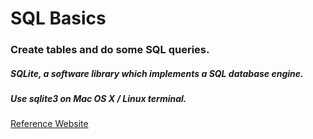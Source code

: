# SQL Basics
### Create tables and do some SQL queries.
##### SQLite, a software library which implements a SQL database engine. 
##### Use sqlite3 on Mac OS X / Linux terminal.

[Reference Website](https://gitlab.cs.washington.edu/maas/cse414-2018au/blob/master/hw/hw1/hw1.md)
